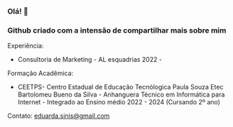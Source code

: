 ### Olá! 👋

### Github criado com a intensão de compartilhar mais sobre mim


  Experiência:
  - Consultoria de Marketing - AL esquadrias 2022 -

  Formação Acadêmica:
  - CEETPS- Centro Estadual de Educação Tecnólogica Paula Souza
  Etec Bartolomeu Bueno da Silva - Anhanguera
  Técnico em Informática para Internet - Integrado ao Ensino médio
  2022 - 2024 (Cursando 2º ano)
  
  Contato:
  eduarda.sinis@gmail.com
  
